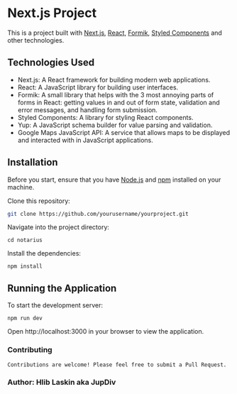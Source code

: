 # Next.js Project

This is a project built with [Next.js](https://nextjs.org/), [React](https://reactjs.org/), [Formik](https://formik.org/), [Styled Components](https://styled-components.com/) and other technologies.

## Technologies Used

- Next.js: A React framework for building modern web applications.
- React: A JavaScript library for building user interfaces.
- Formik: A small library that helps with the 3 most annoying parts of forms in React: getting values in and out of form state, validation and error messages, and handling form submission.
- Styled Components: A library for styling React components.
- Yup: A JavaScript schema builder for value parsing and validation.
- Google Maps JavaScript API: A service that allows maps to be displayed and interacted with in JavaScript applications.

## Installation

Before you start, ensure that you have [Node.js](https://nodejs.org/) and [npm](https://www.npmjs.com/) installed on your machine.

Clone this repository:

```bash
git clone https://github.com/yourusername/yourproject.git
```

Navigate into the project directory:

```
cd notarius
```

Install the dependencies:

```
npm install
```

## Running the Application

To start the development server:

```
npm run dev
```

Open http://localhost:3000 in your browser to view the application.

### Contributing

```
Contributions are welcome! Please feel free to submit a Pull Request.
```

### Author: Hlib Laskin aka JupDiv
